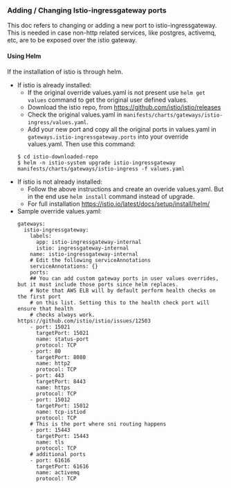 ### Adding / Changing Istio-ingressgateway ports

This doc refers to changing or adding a new port to istio-ingressgateway. This is needed in case non-http related services, like postgres, activemq, etc, are to be exposed over the istio gateway.

#### Using Helm
If the installation of istio is through helm.
* If istio is already installed:
  * If the original override values.yaml is not present use `helm get values` command to get the original user defined values.
  * Download the istio repo, from https://github.com/istio/istio/releases
  * Check the original values.yaml in `manifests/charts/gateways/istio-ingress/values.yaml`.
  * Add your new port and copy all the original ports in values.yaml in `gateways.istio-ingressgateway.ports` into your override values.yaml. Then use this command:
  ```
  $ cd istio-downloaded-repo
  $ helm -n istio-system upgrade istio-ingressgateway manifests/charts/gateways/istio-ingress -f values.yaml
  ```
* If istio is not already installed:
  * Follow the above instructions and create an overide values.yaml. But in the end use `helm install` command instead of upgrade.
  * For full installation https://istio.io/latest/docs/setup/install/helm/
* Sample override values.yaml:
  ```
  gateways:
    istio-ingressgateway:
      labels:
        app: istio-ingressgateway-internal
        istio: ingressgateway-internal
      name: istio-ingressgateway-internal
      # Edit the following serviceAnnotations
      serviceAnnotations: {}
      ports:
      ## You can add custom gateway ports in user values overrides, but it must include those ports since helm replaces.
      # Note that AWS ELB will by default perform health checks on the first port
      # on this list. Setting this to the health check port will ensure that health
      # checks always work. https://github.com/istio/istio/issues/12503
      - port: 15021
        targetPort: 15021
        name: status-port
        protocol: TCP
      - port: 80
        targetPort: 8080
        name: http2
        protocol: TCP
      - port: 443
        targetPort: 8443
        name: https
        protocol: TCP
      - port: 15012
        targetPort: 15012
        name: tcp-istiod
        protocol: TCP
      # This is the port where sni routing happens
      - port: 15443
        targetPort: 15443
        name: tls
        protocol: TCP
      # additional ports
      - port: 61616
        targetPort: 61616
        name: activemq
        protocol: TCP
  ```
